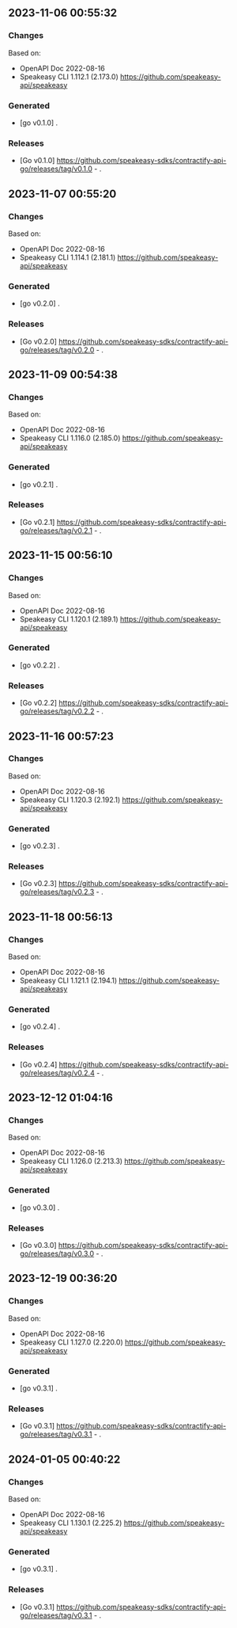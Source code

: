 

## 2023-11-06 00:55:32
### Changes
Based on:
- OpenAPI Doc 2022-08-16 
- Speakeasy CLI 1.112.1 (2.173.0) https://github.com/speakeasy-api/speakeasy
### Generated
- [go v0.1.0] .
### Releases
- [Go v0.1.0] https://github.com/speakeasy-sdks/contractify-api-go/releases/tag/v0.1.0 - .

## 2023-11-07 00:55:20
### Changes
Based on:
- OpenAPI Doc 2022-08-16 
- Speakeasy CLI 1.114.1 (2.181.1) https://github.com/speakeasy-api/speakeasy
### Generated
- [go v0.2.0] .
### Releases
- [Go v0.2.0] https://github.com/speakeasy-sdks/contractify-api-go/releases/tag/v0.2.0 - .

## 2023-11-09 00:54:38
### Changes
Based on:
- OpenAPI Doc 2022-08-16 
- Speakeasy CLI 1.116.0 (2.185.0) https://github.com/speakeasy-api/speakeasy
### Generated
- [go v0.2.1] .
### Releases
- [Go v0.2.1] https://github.com/speakeasy-sdks/contractify-api-go/releases/tag/v0.2.1 - .

## 2023-11-15 00:56:10
### Changes
Based on:
- OpenAPI Doc 2022-08-16 
- Speakeasy CLI 1.120.1 (2.189.1) https://github.com/speakeasy-api/speakeasy
### Generated
- [go v0.2.2] .
### Releases
- [Go v0.2.2] https://github.com/speakeasy-sdks/contractify-api-go/releases/tag/v0.2.2 - .

## 2023-11-16 00:57:23
### Changes
Based on:
- OpenAPI Doc 2022-08-16 
- Speakeasy CLI 1.120.3 (2.192.1) https://github.com/speakeasy-api/speakeasy
### Generated
- [go v0.2.3] .
### Releases
- [Go v0.2.3] https://github.com/speakeasy-sdks/contractify-api-go/releases/tag/v0.2.3 - .

## 2023-11-18 00:56:13
### Changes
Based on:
- OpenAPI Doc 2022-08-16 
- Speakeasy CLI 1.121.1 (2.194.1) https://github.com/speakeasy-api/speakeasy
### Generated
- [go v0.2.4] .
### Releases
- [Go v0.2.4] https://github.com/speakeasy-sdks/contractify-api-go/releases/tag/v0.2.4 - .

## 2023-12-12 01:04:16
### Changes
Based on:
- OpenAPI Doc 2022-08-16 
- Speakeasy CLI 1.126.0 (2.213.3) https://github.com/speakeasy-api/speakeasy
### Generated
- [go v0.3.0] .
### Releases
- [Go v0.3.0] https://github.com/speakeasy-sdks/contractify-api-go/releases/tag/v0.3.0 - .

## 2023-12-19 00:36:20
### Changes
Based on:
- OpenAPI Doc 2022-08-16 
- Speakeasy CLI 1.127.0 (2.220.0) https://github.com/speakeasy-api/speakeasy
### Generated
- [go v0.3.1] .
### Releases
- [Go v0.3.1] https://github.com/speakeasy-sdks/contractify-api-go/releases/tag/v0.3.1 - .

## 2024-01-05 00:40:22
### Changes
Based on:
- OpenAPI Doc 2022-08-16 
- Speakeasy CLI 1.130.1 (2.225.2) https://github.com/speakeasy-api/speakeasy
### Generated
- [go v0.3.1] .
### Releases
- [Go v0.3.1] https://github.com/speakeasy-sdks/contractify-api-go/releases/tag/v0.3.1 - .